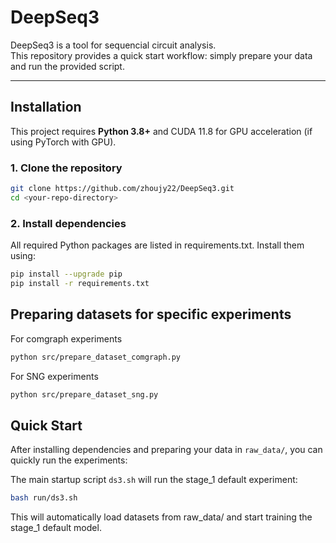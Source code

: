 # DeepSeq3

DeepSeq3 is a tool for sequencial circuit analysis.  
This repository provides a quick start workflow: simply prepare your data and run the provided script.

---

## Installation

This project requires **Python 3.8+** and CUDA 11.8 for GPU acceleration (if using PyTorch with GPU).

### 1. Clone the repository

```bash
git clone https://github.com/zhoujy22/DeepSeq3.git
cd <your-repo-directory>
```

### 2. Install dependencies

All required Python packages are listed in requirements.txt. Install them using:

```bash
pip install --upgrade pip
pip install -r requirements.txt
```

## Preparing datasets for specific experiments

For comgraph experiments
```bash
python src/prepare_dataset_comgraph.py
```
For SNG experiments
```bash
python src/prepare_dataset_sng.py
```

## Quick Start

After installing dependencies and preparing your data in `raw_data/`, you can quickly run the experiments:

The main startup script `ds3.sh` will run the stage_1 default experiment:

```bash
bash run/ds3.sh
```
This will automatically load datasets from raw_data/ and start training the stage_1 default model.

